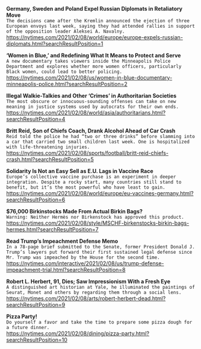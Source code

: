 **Germany, Sweden and Poland Expel Russian Diplomats in Retaliatory Move**\
`The decisions came after the Kremlin announced the ejection of three European envoys last week, saying they had attended rallies in support of the opposition leader Aleksei A. Navalny.`\
https://nytimes.com/2021/02/08/world/europe/europe-expels-russian-diplomats.html?searchResultPosition=1

**‘Women in Blue,’ and Redefining What It Means to Protect and Serve**\
`A new documentary takes viewers inside the Minneapolis Police Department and explores whether more women officers, particularly Black women, could lead to better policing.`\
https://nytimes.com/2021/02/08/us/women-in-blue-documentary-minneapolis-police.html?searchResultPosition=2

**Illegal Walkie-Talkies and Other ‘Crimes’ in Authoritarian Societies**\
`The most obscure or innocuous-sounding offenses can take on new meaning in justice systems used by autocrats for their own ends.`\
https://nytimes.com/2021/02/08/world/asia/authoritarians.html?searchResultPosition=4

**Britt Reid, Son of Chiefs Coach, Drank Alcohol Ahead of Car Crash**\
`Reid told the police he had “two or three drinks” before slamming into a car that carried two small children last week. One is hospitalized with life-threatening injuries.`\
https://nytimes.com/2021/02/08/sports/football/britt-reid-chiefs-crash.html?searchResultPosition=5

**Solidarity Is Not an Easy Sell as E.U. Lags in Vaccine Race**\
`Europe’s collective vaccine purchase is an experiment in deeper integration. Despite a rocky start, many countries still stand to benefit, but it’s the most powerful who have least to gain.`\
https://nytimes.com/2021/02/08/world/europe/eu-vaccines-germany.html?searchResultPosition=6

**$76,000 Birkinstocks Made From Actual Birkin Bags?**\
`Warning: Neither Hermès nor Birkenstock has approved this product.`\
https://nytimes.com/2021/02/08/style/MSCHF-birkenstocks-birkin-bags-hermes.html?searchResultPosition=7

**Read Trump’s Impeachment Defense Memo**\
`In a 78-page brief submitted to the Senate, former President Donald J. Trump’s lawyers put forward their first sustained legal defense since Mr. Trump was impeached by the House for the second time.`\
https://nytimes.com/interactive/2021/02/08/us/trump-defense-impeachment-trial.html?searchResultPosition=8

**Robert L. Herbert, 91, Dies; Saw Impressionism With a Fresh Eye**\
`A distinguished art historian at Yale, he illuminated the paintings of Seurat, Monet and others by regarding them through a social lens.`\
https://nytimes.com/2021/02/08/arts/robert-herbert-dead.html?searchResultPosition=9

**Pizza Party!**\
`Do yourself a favor and take the time to prepare some pizza dough for a future dinner.`\
https://nytimes.com/2021/02/08/dining/pizza-party.html?searchResultPosition=10

